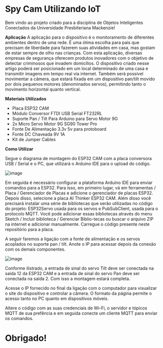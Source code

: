 # Spy Cam Utilizando IoT
Bem vindo ao projeto criado para a disciplina de Objetos Inteligentes Conectados da Universidade Presbiteriana Mackenzie!

<b>Aplicação</b>
A aplicação para o dispositivo é o monitoramento de diferentes ambientes dentro de uma rede. É uma ótima escolha para pais que precisam de liberdade para fazerem suas atividades em casa, mas gostam de estar sempre de olho nas crianças. Com esta aplicação, diversas empresas de segurança oferecem produtos inovadores com o objetivo de detectar criminosos que invadem domicílios. O dispositivo criado nesse artigo poderá ser posicionado em um local determinado de uma casa e transmitir imagens em tempo real via internet. Também será possível movimentar a câmera, que estará fixada em um dispositivo pan/tilt movido por dois pequenos motores (denominados servos), permitindo tanto o movimento horizontal quanto vertical.

<b>Materiais Utilizados</b>
- Placa ESP32 CAM
- Módulo Conversor FTDI USB Serial FT232RL
- Suporte Pan / Tilt Para Arduino para Servo Motor 9G
- 2x Micro Servo Motor 9G SG90 Tower Pro 
- Fonte De Alimentação 3.3v 5v para protoboard
- Fonte DC Chaveada 9V 1A
- Kit de Jumper Cables

<b>Como Utilizar</b>

Segue o diagrama de montagem do ESP32 CAM com a placa conversora USB / Serial e o PC, que utilizará o Arduino IDE para o upload do código.

![image](https://user-images.githubusercontent.com/57954794/144510351-38947b33-9637-482c-88d0-ea1d6e9509e6.png)

Em seguida é necessário configurar a plataforma Arduino IDE para enviar comandos para a ESP32. Para isso, em primeiro lugar, vá em ferramentas / Placa / Gerenciador de Placas e adicione o gerenciador de placas ESP32. Depois disso, selecione a placa AI Thinker ESP32 CAM. Além disso você precisará instalar uma série de bibliotecas que serão utilizadas no código do projeto: ESP32Servo usada para os servos e PubSubClient, usada para o protocolo MQTT. Você pode adicionar essas bibliotecas através do menu Sketch / Incluir biblioteca / Gerenciar Biblio-tecas ou buscar o arquivo ZIP na internet e adicionar manualmente. Carregue o código presente neste repositório para a placa.

A seguir faremos a ligação com a fonte de alimentação e os servos acoplados no suporte pan / tilt. Anote o IP para acessar depois da conexão com os demais componentes.

![image](https://user-images.githubusercontent.com/57954794/144510593-1553589b-6658-4614-bd7c-60427c75bb5f.png)

Conforme ilistrado, a entrada de sinal do servo Tilt deve ser conectada na saída 12 da ESP32 CAM e a entrada de sinal do servo Pan deve ser conectada na saída 2. Com isso a montagem estará completa.

Acesse o IP fornecido no final da ligação com o computador para visualizar o site do dispositivo e controlar a câmera. O formato da página permite o acesso tanto no PC quanto em dispositivos móveis.

Altere o código com as suas credenciais de Wi-Fi, o servidor e tópicos MQTT de sua prefência e em seguida conecte um cliente MQTT para enviar os comandos.

# Obrigado!

